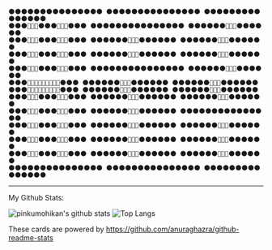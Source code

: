 ```
🌑🌑🌑🌑🌑🌑🌑🌑🌑🌑🌑🌑🌑🌑🌑 🌑🌑🌑🌑🌑🌑🌑🌑🌑🌑🌑🌑🌑🌑🌑 🌑🌑🌑🌑🌑🌑🌑🌑🌑🌑🌑🌑🌑🌑🌑
🌑🌑🌑🤔🤔🤔🌑🌑🌑🤔🤔🤔🌑🌑🌑 🌑🌑🌑🌑🌑🌑🌑🌑🌑🌑🌑🌑🌑🌑🌑 🌑🌑🌑🌑🌑🌑🤔🤔🤔🌑🌑🌑🌑🌑🌑
🌑🌑🌑🤔🤔🤔🌑🌑🌑🤔🤔🤔🌑🌑🌑 🌑🌑🌑🌑🌑🌑🤔🤔🤔🌑🌑🌑🌑🌑🌑 🌑🌑🌑🌑🌑🌑🤔🤔🤔🌑🌑🌑🌑🌑🌑
🌑🌑🌑🤔🤔🤔🌑🌑🌑🤔🤔🤔🌑🌑🌑 🌑🌑🌑🌑🌑🌑🤔🤔🤔🌑🌑🌑🌑🌑🌑 🌑🌑🌑🌑🌑🌑🤔🤔🤔🌑🌑🌑🌑🌑🌑
🌑🌑🌑🤔🤔🤔🌑🌑🌑🤔🤔🤔🌑🌑🌑 🌑🌑🌑🌑🌑🌑🌑🌑🌑🌑🌑🌑🌑🌑🌑 🌑🌑🌑🌑🌑🌑🤔🤔🤔🌑🌑🌑🌑🌑🌑
🌑🌑🌑🤔🤔🤔🤔🤔🤔🤔🤔🤔🌑🌑🌑 🌑🌑🌑🌑🌑🌑🤔🤔🤔🌑🌑🌑🌑🌑🌑 🌑🌑🌑🌑🌑🌑🤔🤔🤔🌑🌑🌑🌑🌑🌑
🌑🌑🌑🤔🤔🤔🤔🤔🤔🤔🤔🤔🌑🌑🌑 🌑🌑🌑🌑🌑🌑🤔🤔🤔🌑🌑🌑🌑🌑🌑 🌑🌑🌑🌑🌑🌑🤔🤔🤔🌑🌑🌑🌑🌑🌑
🌑🌑🌑🤔🤔🤔🌑🌑🌑🤔🤔🤔🌑🌑🌑 🌑🌑🌑🌑🌑🌑🤔🤔🤔🌑🌑🌑🌑🌑🌑 🌑🌑🌑🌑🌑🌑🤔🤔🤔🌑🌑🌑🌑🌑🌑
🌑🌑🌑🤔🤔🤔🌑🌑🌑🤔🤔🤔🌑🌑🌑 🌑🌑🌑🌑🌑🌑🤔🤔🤔🌑🌑🌑🌑🌑🌑 🌑🌑🌑🌑🌑🌑🌑🌑🌑🌑🌑🌑🌑🌑🌑
🌑🌑🌑🤔🤔🤔🌑🌑🌑🤔🤔🤔🌑🌑🌑 🌑🌑🌑🌑🌑🌑🤔🤔🤔🌑🌑🌑🌑🌑🌑 🌑🌑🌑🌑🌑🌑🤔🤔🤔🌑🌑🌑🌑🌑🌑
🌑🌑🌑🤔🤔🤔🌑🌑🌑🤔🤔🤔🌑🌑🌑 🌑🌑🌑🌑🌑🌑🤔🤔🤔🌑🌑🌑🌑🌑🌑 🌑🌑🌑🌑🌑🌑🤔🤔🤔🌑🌑🌑🌑🌑🌑
🌑🌑🌑🤔🤔🤔🌑🌑🌑🤔🤔🤔🌑🌑🌑 🌑🌑🌑🌑🌑🌑🤔🤔🤔🌑🌑🌑🌑🌑🌑 🌑🌑🌑🌑🌑🌑🤔🤔🤔🌑🌑🌑🌑🌑🌑
🌑🌑🌑🌑🌑🌑🌑🌑🌑🌑🌑🌑🌑🌑🌑 🌑🌑🌑🌑🌑🌑🌑🌑🌑🌑🌑🌑🌑🌑🌑 🌑🌑🌑🌑🌑🌑🌑🌑🌑🌑🌑🌑🌑🌑🌑
```
---

My Github Stats:

![pinkumohikan's github stats](https://github-readme-stats.vercel.app/api?username=saezurucrow&count_private=true&show_icons=true&theme=buefy)
![Top Langs](https://github-readme-stats.vercel.app/api/top-langs/?username=saezurucrow&theme=buefy&layout=compact&count_private=true)

These cards are powered by https://github.com/anuraghazra/github-readme-stats


